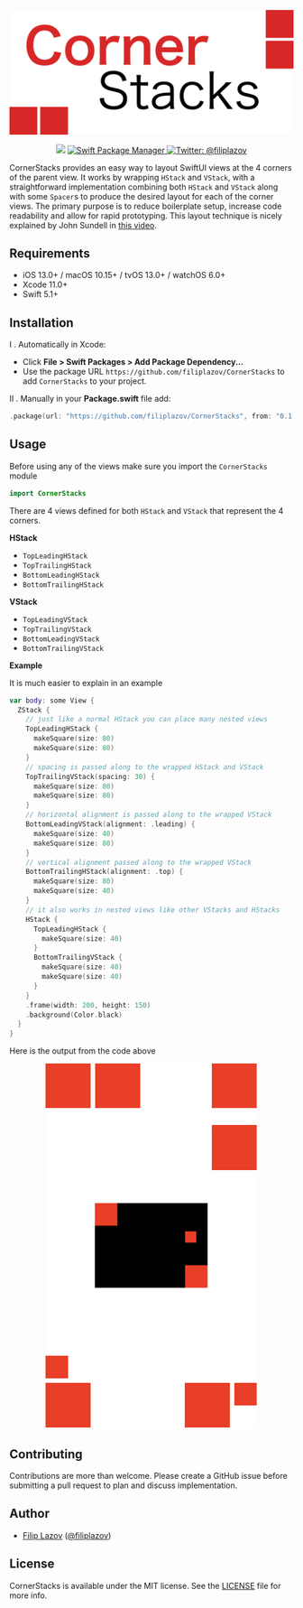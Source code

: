 <p align="center">
    <img src="Images/Logo.png" width="520" max-width="90%" alt="CornerStacks" />
</p>

<p align="center">
    <img src="https://img.shields.io/badge/Swift-5.1-red?style=flat" />
    <a href="https://swift.org/package-manager">
        <img src="https://img.shields.io/badge/spm-compatible-brightgreen.svg?style=flat" alt="Swift Package Manager" />
    </a>
    <a href="https://twitter.com/filiplazov">
        <img src="https://img.shields.io/badge/contact-@filiplazov-blue.svg?style=flat" alt="Twitter: @filiplazov" />
    </a>
</p>


CornerStacks provides an easy way to layout SwiftUI views at the 4 corners of the parent view. It works by wrapping `HStack` and `VStack`, with a straightforward implementation combining both `HStack` and `VStack` along with some `Spacer`s to produce the desired layout for each of the corner views. The primary purpose is to reduce boilerplate setup, increase code readability and allow for rapid prototyping. This layout technique is nicely explained by John Sundell in [this video](https://www.youtube.com/watch?v=XC5NOBsHcf0).

## Requirements

- iOS 13.0+ / macOS 10.15+ / tvOS 13.0+ / watchOS 6.0+
- Xcode 11.0+
- Swift 5.1+


## Installation

I . Automatically in Xcode:

 - Click **File > Swift Packages > Add Package Dependency...**  
 - Use the package URL `https://github.com/filiplazov/CornerStacks` to add `CornerStacks` to your project.

II . Manually in your **Package.swift** file add:

```swift
.package(url: "https://github.com/filiplazov/CornerStacks", from: "0.1.0")
```

## Usage

Before using any of the views make sure you import the `CornerStacks` module 

```swift
import CornerStacks
```

There are 4 views defined for both `HStack` and `VStack` that represent the 4 corners.

**HStack**

- `TopLeadingHStack`
- `TopTrailingHStack`
- `BottomLeadingHStack`
- `BottomTrailingHStack`

**VStack**

- `TopLeadingVStack`
- `TopTrailingVStack`
- `BottomLeadingVStack`
- `BottomTrailingVStack`

**Example**

It is much easier to explain in an example

```swift
var body: some View {
  ZStack {
    // just like a normal HStack you can place many nested views
    TopLeadingHStack {
      makeSquare(size: 80)
      makeSquare(size: 80)
    }
    // spacing is passed along to the wrapped HStack and VStack
    TopTrailingVStack(spacing: 30) {
      makeSquare(size: 80)
      makeSquare(size: 80)
    }
    // horizontal alignment is passed along to the wrapped VStack
    BottomLeadingVStack(alignment: .leading) {
      makeSquare(size: 40)
      makeSquare(size: 80)
    }
    // vertical alignment passed along to the wrapped VStack
    BottomTrailingHStack(alignment: .top) {
      makeSquare(size: 80)
      makeSquare(size: 40)
    }
    // it also works in nested views like other VStacks and HStacks
    HStack {
      TopLeadingHStack {
        makeSquare(size: 40)
      }
      BottomTrailingVStack {
        makeSquare(size: 40)
        makeSquare(size: 40)
      }
    }
    .frame(width: 200, height: 150)
    .background(Color.black)
  }
}
```
Here is the output from the code above

<p align="center">
    <img src="Images/Example.png" alt="Example" />
</p>

## Contributing

Contributions are more than welcome. Please create a GitHub issue before submitting a pull request to plan and discuss implementation.

## Author
* [Filip Lazov](https://github.com/filiplazov) ([@filiplazov](https://twitter.com/filiplazov))

## License

CornerStacks is available under the MIT license. See the [LICENSE](LICENSE) file for more info.

